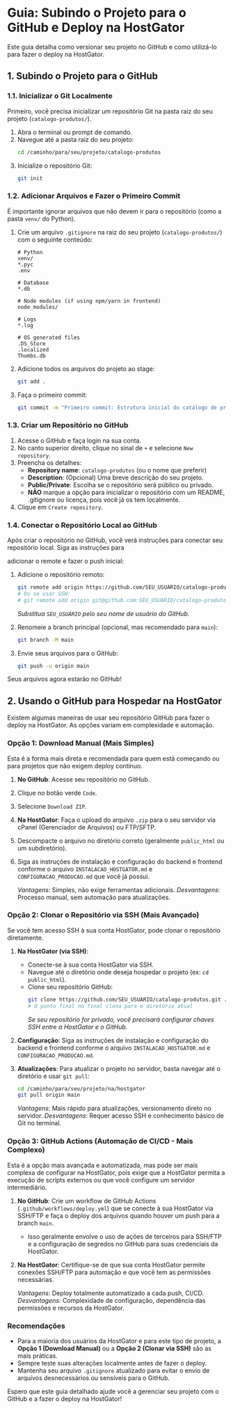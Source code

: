 # Guia: Subindo o Projeto para o GitHub e Deploy na HostGator

Este guia detalha como versionar seu projeto no GitHub e como utilizá-lo para fazer o deploy na HostGator.

## 1. Subindo o Projeto para o GitHub

### 1.1. Inicializar o Git Localmente

Primeiro, você precisa inicializar um repositório Git na pasta raiz do seu projeto (`catalogo-produtos/`).

1.  Abra o terminal ou prompt de comando.
2.  Navegue até a pasta raiz do seu projeto:
    ```bash
    cd /caminho/para/seu/projeto/catalogo-produtos
    ```
3.  Inicialize o repositório Git:
    ```bash
    git init
    ```

### 1.2. Adicionar Arquivos e Fazer o Primeiro Commit

É importante ignorar arquivos que não devem ir para o repositório (como a pasta `venv/` do Python).

1.  Crie um arquivo `.gitignore` na raiz do seu projeto (`catalogo-produtos/`) com o seguinte conteúdo:
    ```
    # Python
    venv/
    *.pyc
    .env

    # Database
    *.db

    # Node modules (if using npm/yarn in frontend)
    node_modules/

    # Logs
    *.log

    # OS generated files
    .DS_Store
    .localized
    Thumbs.db
    ```
2.  Adicione todos os arquivos do projeto ao stage:
    ```bash
    git add .
    ```
3.  Faça o primeiro commit:
    ```bash
    git commit -m "Primeiro commit: Estrutura inicial do catálogo de produtos"
    ```

### 1.3. Criar um Repositório no GitHub

1.  Acesse o GitHub e faça login na sua conta.
2.  No canto superior direito, clique no sinal de `+` e selecione `New repository`.
3.  Preencha os detalhes:
    -   **Repository name**: `catalogo-produtos` (ou o nome que preferir)
    -   **Description**: (Opcional) Uma breve descrição do seu projeto.
    -   **Public/Private**: Escolha se o repositório será público ou privado.
    -   **NÃO** marque a opção para inicializar o repositório com um README, .gitignore ou licença, pois você já os tem localmente.
4.  Clique em `Create repository`.

### 1.4. Conectar o Repositório Local ao GitHub

Após criar o repositório no GitHub, você verá instruções para conectar seu repositório local. Siga as instruções para 


adicionar o remote e fazer o push inicial:

1.  Adicione o repositório remoto:
    ```bash
    git remote add origin https://github.com/SEU_USUARIO/catalogo-produtos.git
    # Ou se usar SSH:
    # git remote add origin git@github.com:SEU_USUARIO/catalogo-produtos.git
    ```
    *Substitua `SEU_USUARIO` pelo seu nome de usuário do GitHub.*

2.  Renomeie a branch principal (opcional, mas recomendado para `main`):
    ```bash
    git branch -M main
    ```

3.  Envie seus arquivos para o GitHub:
    ```bash
    git push -u origin main
    ```

Seus arquivos agora estarão no GitHub!

## 2. Usando o GitHub para Hospedar na HostGator

Existem algumas maneiras de usar seu repositório GitHub para fazer o deploy na HostGator. As opções variam em complexidade e automação.

### Opção 1: Download Manual (Mais Simples)

Esta é a forma mais direta e recomendada para quem está começando ou para projetos que não exigem deploy contínuo.

1.  **No GitHub**: Acesse seu repositório no GitHub.
2.  Clique no botão verde `Code`.
3.  Selecione `Download ZIP`.
4.  **Na HostGator**: Faça o upload do arquivo `.zip` para o seu servidor via cPanel (Gerenciador de Arquivos) ou FTP/SFTP.
5.  Descompacte o arquivo no diretório correto (geralmente `public_html` ou um subdiretório).
6.  Siga as instruções de instalação e configuração do backend e frontend conforme o arquivo `INSTALACAO_HOSTGATOR.md` e `CONFIGURACAO_PRODUCAO.md` que você já possui.

    *Vantagens*: Simples, não exige ferramentas adicionais.
    *Desvantagens*: Processo manual, sem automação para atualizações.

### Opção 2: Clonar o Repositório via SSH (Mais Avançado)

Se você tem acesso SSH à sua conta HostGator, pode clonar o repositório diretamente.

1.  **Na HostGator (via SSH)**:
    -   Conecte-se à sua conta HostGator via SSH.
    -   Navegue até o diretório onde deseja hospedar o projeto (ex: `cd public_html`).
    -   Clone seu repositório GitHub:
        ```bash
        git clone https://github.com/SEU_USUARIO/catalogo-produtos.git .
        # O ponto final no final clona para o diretório atual
        ```
        *Se seu repositório for privado, você precisará configurar chaves SSH entre a HostGator e o GitHub.*

2.  **Configuração**: Siga as instruções de instalação e configuração do backend e frontend conforme o arquivo `INSTALACAO_HOSTGATOR.md` e `CONFIGURACAO_PRODUCAO.md`.

3.  **Atualizações**: Para atualizar o projeto no servidor, basta navegar até o diretório e usar `git pull`:
    ```bash
    cd /caminho/para/seu/projeto/na/hostgator
    git pull origin main
    ```

    *Vantagens*: Mais rápido para atualizações, versionamento direto no servidor.
    *Desvantagens*: Requer acesso SSH e conhecimento básico de Git no terminal.

### Opção 3: GitHub Actions (Automação de CI/CD - Mais Complexo)

Esta é a opção mais avançada e automatizada, mas pode ser mais complexa de configurar na HostGator, pois exige que a HostGator permita a execução de scripts externos ou que você configure um servidor intermediário.

1.  **No GitHub**: Crie um workflow de GitHub Actions (`.github/workflows/deploy.yml`) que se conecte à sua HostGator via SSH/FTP e faça o deploy dos arquivos quando houver um push para a branch `main`.
    -   Isso geralmente envolve o uso de ações de terceiros para SSH/FTP e a configuração de segredos no GitHub para suas credenciais da HostGator.

2.  **Na HostGator**: Certifique-se de que sua conta HostGator permite conexões SSH/FTP para automação e que você tem as permissões necessárias.

    *Vantagens*: Deploy totalmente automatizado a cada push, CI/CD.
    *Desvantagens*: Complexidade de configuração, dependência das permissões e recursos da HostGator.

### Recomendações

-   Para a maioria dos usuários da HostGator e para este tipo de projeto, a **Opção 1 (Download Manual)** ou a **Opção 2 (Clonar via SSH)** são as mais práticas.
-   Sempre teste suas alterações localmente antes de fazer o deploy.
-   Mantenha seu arquivo `.gitignore` atualizado para evitar o envio de arquivos desnecessários ou sensíveis para o GitHub.

Espero que este guia detalhado ajude você a gerenciar seu projeto com o GitHub e a fazer o deploy na HostGator!

